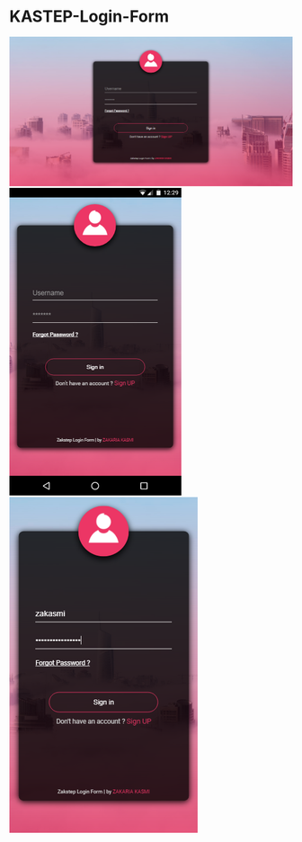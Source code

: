 # KASTEP-Login-Form


![alt text](https://github.com/zakasmi/KASTEP-Login-Form/blob/master/screenshoots/bg1.PNG)
![alt text](https://github.com/zakasmi/KASTEP-Login-Form/blob/master/screenshoots/bg2.PNG)
![Helloo ](https://github.com/zakasmi/KASTEP-Login-Form/blob/master/screenshoots/bg3.PNG)


